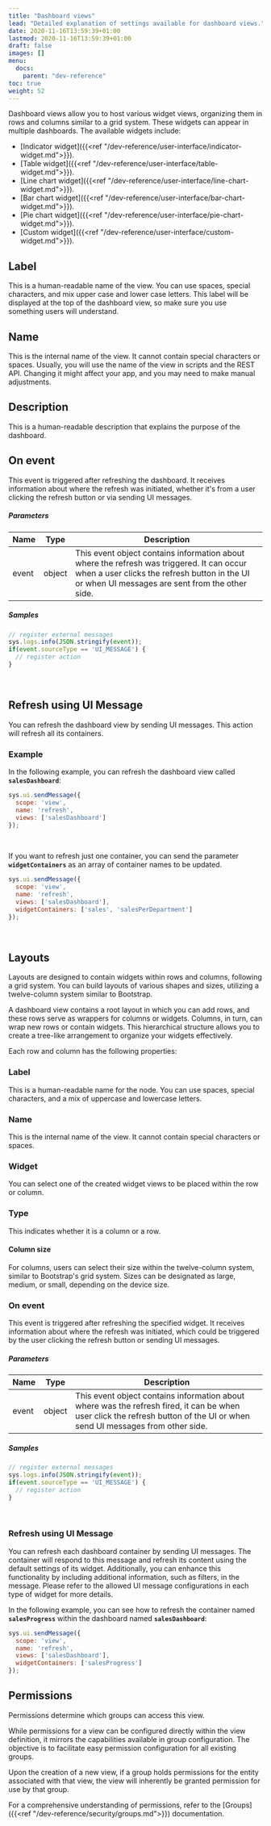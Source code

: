 ```yaml
---
title: "Dashboard views"
lead: "Detailed explanation of settings available for dashboard views."
date: 2020-11-16T13:59:39+01:00
lastmod: 2020-11-16T13:59:39+01:00
draft: false
images: []
menu:
  docs:
    parent: "dev-reference"
toc: true
weight: 52
---
```


Dashboard views allow you to host various widget views, organizing them in rows and columns similar to a grid system. These widgets can appear in multiple dashboards. The available widgets include:

- [Indicator widget]({{<ref "/dev-reference/user-interface/indicator-widget.md">}}).
- [Table widget]({{<ref "/dev-reference/user-interface/table-widget.md">}}).
- [Line chart widget]({{<ref "/dev-reference/user-interface/line-chart-widget.md">}}).
- [Bar chart widget]({{<ref "/dev-reference/user-interface/bar-chart-widget.md">}}).
- [Pie chart widget]({{<ref "/dev-reference/user-interface/pie-chart-widget.md">}}).
- [Custom widget]({{<ref "/dev-reference/user-interface/custom-widget.md">}}).

## **Label**

This is a human-readable name of the view. You can use spaces, special characters, and mix upper case and lower case letters. This label will be displayed at the top of the dashboard view, so make sure you use something users will understand.

## **Name**

This is the internal name of the view. It cannot contain special characters or spaces. Usually, you will use the name of the view in scripts and the REST API. Changing it might affect your app, and you may need to make manual adjustments.

## **Description**

This is a human-readable description that explains the purpose of the dashboard.

## **On event**

This event is triggered after refreshing the dashboard. It receives information about where the refresh was initiated, whether it's from a user clicking the refresh button or via sending UI messages.

  ##### Parameters

  Name|Type|Description
  ---|---|---
  event|object|This event object contains information about where the refresh was triggered. It can occur when a user clicks the refresh button in the UI or when UI messages are sent from the other side.

  ##### Samples

  ``` javascript
  // register external messages
  sys.logs.info(JSON.stringify(event));
  if(event.sourceType == 'UI_MESSAGE') {
    // register action
  }
  ```
  <br>

## **Refresh using UI Message**

You can refresh the dashboard view by sending UI messages. This action will refresh all its containers.

### Example

In the following example, you can refresh the dashboard view called **`salesDashboard`**:

```javascript
sys.ui.sendMessage({
  scope: 'view',
  name: 'refresh',
  views: ['salesDashboard']
});
``` 
<br>

If you want to refresh just one container, you can send the parameter **`widgetContainers`** as an array of container names to be updated.

```javascript
sys.ui.sendMessage({
  scope: 'view',
  name: 'refresh',
  views: ['salesDashboard'],
  widgetContainers: ['sales', 'salesPerDepartment']
});
``` 
<br>

## **Layouts**

Layouts are designed to contain widgets within rows and columns, following a grid system. You can build layouts of various shapes and sizes, utilizing a twelve-column system similar to Bootstrap.

A dashboard view contains a root layout in which you can add rows, and these rows serve as wrappers for columns or widgets. Columns, in turn, can wrap new rows or contain widgets. This hierarchical structure allows you to create a tree-like arrangement to organize your widgets effectively.

Each row and column has the following properties:

### Label

This is a human-readable name for the node. You can use spaces, special characters, and a mix of uppercase and lowercase letters.

### Name

This is the internal name of the view. It cannot contain special characters or spaces.

### Widget

You can select one of the created widget views to be placed within the row or column.

### Type

This indicates whether it is a column or a row.

#### Column size

For columns, users can select their size within the twelve-column system, similar to Bootstrap's grid system. Sizes can be designated as large, medium, or small, depending on the device size.

### On event

This event is triggered after refreshing the specified widget. It receives information about where the refresh was initiated, which could be triggered by the user clicking the refresh button or sending UI messages.

  ##### Parameters

  Name|Type|Description
  ---|---|---
  event|object|This event object contains information about where was the refresh fired, it can be when user click the refresh button of the UI or when send UI messages from other side.

  ##### Samples

  ``` javascript
  // register external messages
  sys.logs.info(JSON.stringify(event));
  if(event.sourceType == 'UI_MESSAGE') {
    // register action
  }
  ```
  <br>

### Refresh using UI Message

You can refresh each dashboard container by sending UI messages. The container will respond to this message and refresh its content using the default settings of its widget. Additionally, you can enhance this functionality by including additional information, such as filters, in the message. Please refer to the allowed UI message configurations in each type of widget for more details.

In the following example, you can see how to refresh the container named **`salesProgress`** within the dashboard named **`salesDashboard`**:

```javascript
sys.ui.sendMessage({
  scope: 'view',
  name: 'refresh',
  views: ['salesDashboard'],
  widgetContainers: ['salesProgress']
});
```

## **Permissions**

Permissions determine which groups can access this view.
  
While permissions for a view can be configured directly within the view definition, it mirrors the capabilities available in group configuration. The objective is to facilitate easy permission configuration for all existing groups.

Upon the creation of a new view, if a group holds permissions for the entity associated with that view, the view will inherently be granted permission for use by that group.

For a comprehensive understanding of permissions, refer to the [Groups]({{<ref "/dev-reference/security/groups.md">}}) documentation.


